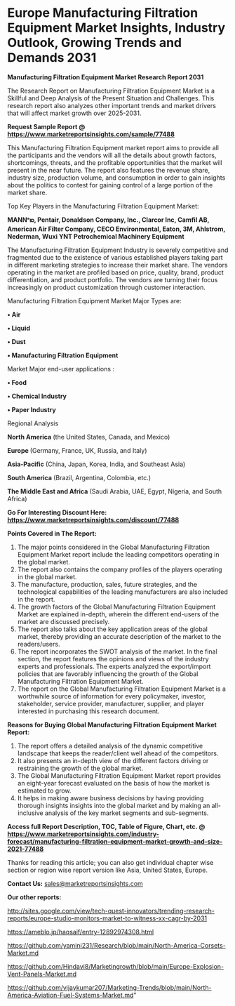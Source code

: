 # Europe Manufacturing Filtration Equipment Market Insights, Industry Outlook, Growing Trends and Demands 2031

<strong>Manufacturing Filtration Equipment Market Research Report 2031</strong>

The Research Report on Manufacturing Filtration Equipment Market is a Skillful and Deep Analysis of the Present Situation and Challenges. This research report also analyzes other important trends and market drivers that will affect market growth over 2025-2031.

<strong>Request Sample Report @ <a href=https://www.marketreportsinsights.com/sample/77488>https://www.marketreportsinsights.com/sample/77488</a></strong>

This Manufacturing Filtration Equipment market report aims to provide all the participants and the vendors will all the details about growth factors, shortcomings, threats, and the profitable opportunities that the market will present in the near future. The report also features the revenue share, industry size, production volume, and consumption in order to gain insights about the politics to contest for gaining control of a large portion of the market share.

Top Key Players in the Manufacturing Filtration Equipment Market:

<strong>MANNᵃఐ, Pentair, Donaldson Company, Inc., Clarcor Inc, Camfil AB, American Air Filter Company, CECO Environmental, Eaton, 3M, Ahlstrom, Nederman, Wuxi YNT Petrochemical Machinery Equipment</strong>

The Manufacturing Filtration Equipment Industry is severely competitive and fragmented due to the existence of various established players taking part in different marketing strategies to increase their market share. The vendors operating in the market are profiled based on price, quality, brand, product differentiation, and product portfolio. The vendors are turning their focus increasingly on product customization through customer interaction.

Manufacturing Filtration Equipment Market Major Types are:

<strong>• Air

• Liquid

• Dust

• Manufacturing Filtration Equipment</strong>

Market Major end-user applications :

<strong>• Food

• Chemical Industry

• Paper Industry</strong>

Regional Analysis

</u><strong><b>North America</b></strong> (the United States, Canada, and Mexico)

<strong><b>Europe </b></strong>(Germany, France, UK, Russia, and Italy)

<strong><b>Asia-Pacific</b></strong> (China, Japan, Korea, India, and Southeast Asia)

<strong><b>South America</b></strong> (Brazil, Argentina, Colombia, etc.)

<strong><b>The Middle East and Africa</b></strong> (Saudi Arabia, UAE, Egypt, Nigeria, and South Africa)

<strong>Go For Interesting Discount Here: <a href=https://www.marketreportsinsights.com/discount/77488>https://www.marketreportsinsights.com/discount/77488</a></strong>

<strong>Points Covered in The Report:</strong>
<ol>
  <li>The major points considered in the Global Manufacturing Filtration Equipment Market report include the leading competitors operating in the global market.</li>
  <li>The report also contains the company profiles of the players operating in the global market.</li>
  <li>The manufacture, production, sales, future strategies, and the technological capabilities of the leading manufacturers are also included in the report.</li>
  <li>The growth factors of the Global Manufacturing Filtration Equipment Market are explained in-depth, wherein the different end-users of the market are discussed precisely.</li>
  <li>The report also talks about the key application areas of the global market, thereby providing an accurate description of the market to the readers/users.</li>
  <li>The report incorporates the SWOT analysis of the market. In the final section, the report features the opinions and views of the industry experts and professionals. The experts analyzed the export/import policies that are favorably influencing the growth of the Global Manufacturing Filtration Equipment Market.</li>
  <li>The report on the Global Manufacturing Filtration Equipment Market is a worthwhile source of information for every policymaker, investor, stakeholder, service provider, manufacturer, supplier, and player interested in purchasing this research document.</li>
</ol>
<strong>Reasons for Buying Global Manufacturing Filtration Equipment Market Report:</strong>

<ol>
  <li>The report offers a detailed analysis of the dynamic competitive landscape that keeps the reader/client well ahead of the competitors.</li>
  <li>It also presents an in-depth view of the different factors driving or restraining the growth of the global market.</li>
  <li>The Global Manufacturing Filtration Equipment Market report provides an eight-year forecast evaluated on the basis of how the market is estimated to grow.</li>
  <li>It helps in making aware business decisions by having providing thorough insights insights into the global market and by making an all-inclusive analysis of the key market segments and sub-segments.</li>
</ol>
<strong>Access full Report Description, TOC, Table of Figure, Chart, etc. @ <a href=https://www.marketreportsinsights.com/industry-forecast/manufacturing-filtration-equipment-market-growth-and-size-2021-77488>https://www.marketreportsinsights.com/industry-forecast/manufacturing-filtration-equipment-market-growth-and-size-2021-77488</a></strong>


Thanks for reading this article; you can also get individual chapter wise section or region wise report version like Asia, United States, Europe.

<strong>Contact Us:</strong>
sales@marketreportsinsights.com

<strong>Our other reports:</strong>

<a href=http://sites.google.com/view/tech-quest-innovators/trending-research-reports/europe-studio-monitors-market-to-witness-xx-cagr-by-2031>http://sites.google.com/view/tech-quest-innovators/trending-research-reports/europe-studio-monitors-market-to-witness-xx-cagr-by-2031</a>

<a href=https://ameblo.jp/haqsaif/entry-12892974308.html>https://ameblo.jp/haqsaif/entry-12892974308.html</a>

<a href=https://github.com/yamini231/Research/blob/main/North-America-Corsets-Market.md>https://github.com/yamini231/Research/blob/main/North-America-Corsets-Market.md</a>

<a href=https://github.com/Hindavi8/Marketingrowth/blob/main/Europe-Explosion-Vent-Panels-Market.md>https://github.com/Hindavi8/Marketingrowth/blob/main/Europe-Explosion-Vent-Panels-Market.md</a>

<a href=https://github.com/vijaykumar207/Marketing-Trends/blob/main/North-America-Aviation-Fuel-Systems-Market.md>https://github.com/vijaykumar207/Marketing-Trends/blob/main/North-America-Aviation-Fuel-Systems-Market.md</a>"
